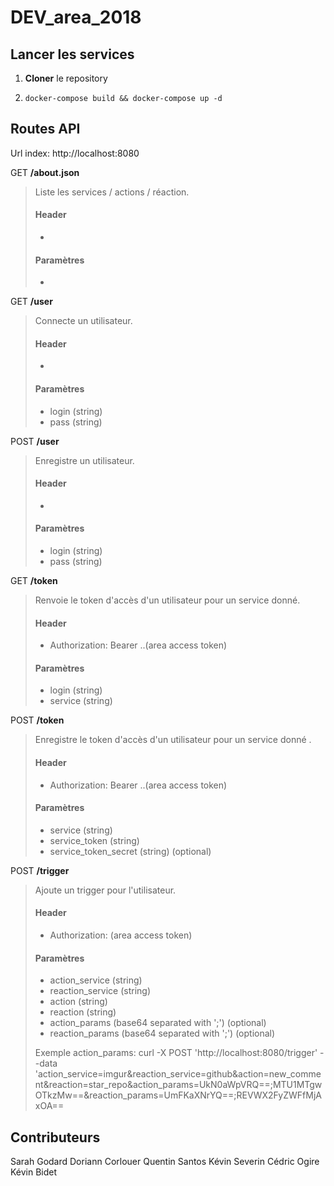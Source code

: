 ﻿
# DEV_area_2018


## Lancer les services

1. **Cloner** le repository

2. `docker-compose build && docker-compose up -d`

## Routes API

Url index: http://localhost:8080

GET **/about.json**

> Liste les services / actions / réaction.
> #### Header
> - 
> #### Paramètres
>  -

GET **/user**
> Connecte un utilisateur.
> #### Header
> -
> #### Paramètres
>  - login (string)
>  - pass (string)

POST **/user**
> Enregistre un utilisateur.
> #### Header
> -
> #### Paramètres
>  - login (string)
>  - pass (string)

GET **/token**
> Renvoie le token d'accès d'un utilisateur pour un service donné.
> #### Header
> - Authorization: Bearer ..(area access token)
> #### Paramètres
>  - login (string)
>  - service (string)

POST **/token**
> Enregistre le token d'accès d'un utilisateur pour un service donné .
> #### Header
> - Authorization: Bearer ..(area access token)
> #### Paramètres
>  -  service (string)
>  - service_token (string)
>  - service_token_secret (string) (optional)

POST **/trigger**
> Ajoute un trigger pour l'utilisateur.
> #### Header
> - Authorization: (area access token)
> #### Paramètres
>  - action_service (string)
>  - reaction_service (string)
>  - action (string)
>  - reaction (string)
>  - action_params (base64 separated with ';') (optional)
>  - reaction_params (base64 separated with ';') (optional)
>
> Exemple action_params: 
> curl -X POST 'http://localhost:8080/trigger' --data 'action_service=imgur&reaction_service=github&action=new_comment&reaction=star_repo&action_params=UkN0aWpVRQ==;MTU1MTgwOTkzMw==&reaction_params=UmFKaXNrYQ==;REVWX2FyZWFfMjAxOA==


## Contributeurs

Sarah Godard
Doriann Corlouer
Quentin Santos
Kévin Severin
Cédric Ogire
Kévin Bidet




